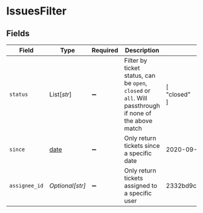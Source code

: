 # IssuesFilter


## Fields

| Field                                                                                                  | Type                                                                                                   | Required                                                                                               | Description                                                                                            | Example                                                                                                |
| ------------------------------------------------------------------------------------------------------ | ------------------------------------------------------------------------------------------------------ | ------------------------------------------------------------------------------------------------------ | ------------------------------------------------------------------------------------------------------ | ------------------------------------------------------------------------------------------------------ |
| `status`                                                                                               | List[*str*]                                                                                            | :heavy_minus_sign:                                                                                     | Filter by ticket status, can be `open`, `closed` or `all`. Will passthrough if none of the above match | [<br/>"closed"<br/>]                                                                                   |
| `since`                                                                                                | [date](https://docs.python.org/3/library/datetime.html#date-objects)                                   | :heavy_minus_sign:                                                                                     | Only return tickets since a specific date                                                              | 2020-09-30T07:43:32.000Z                                                                               |
| `assignee_id`                                                                                          | *Optional[str]*                                                                                        | :heavy_minus_sign:                                                                                     | Only return tickets assigned to a specific user                                                        | 2332bd9c2eaaa5dcfa14721c                                                                               |